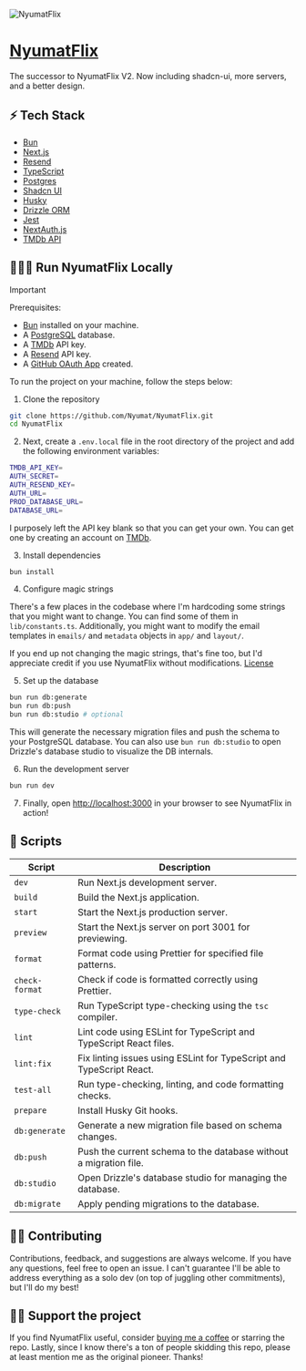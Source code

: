 ![NyumatFlix](/public/preview.webp)

# [NyumatFlix](https://nyumatflix.com)

The successor to NyumatFlix V2. Now including shadcn-ui, more servers, and a better design.

## ⚡️ Tech Stack

- [Bun](https://bun.sh/)
- [Next.js](https://nextjs.org/)
- [Resend](https://resend.com/)
- [TypeScript](https://www.typescriptlang.org/)
- [Postgres](https://www.postgresql.org/)
- [Shadcn UI](https://ui.shadcn.com/)
- [Husky](https://typicode.github.io/husky/#/)
- [Drizzle ORM](https://orm.drizzle.team/)
- [Jest](https://jestjs.io/)
- [NextAuth.js](https://next-auth.js.org/)
- [TMDb API](https://www.themoviedb.org/documentation/api)

## 🏃🏾‍♂️ Run NyumatFlix Locally

> [!IMPORTANT]
> Prerequisites:
>
> - [Bun](https://bun.sh/) installed on your machine.
> - A [PostgreSQL](https://www.postgresql.org/) database.
> - A [TMDb](https://www.themoviedb.org/) API key.
> - A [Resend](https://resend.com/) API key.
> - A [GitHub OAuth App](https://docs.github.com/en/developers/apps/building-oauth-apps/creating-an-oauth-app) created.

To run the project on your machine, follow the steps below:

1. Clone the repository

```bash
git clone https://github.com/Nyumat/NyumatFlix.git
cd NyumatFlix
```

2. Next, create a `.env.local` file in the root directory of the project and add the following environment variables:

```bash
TMDB_API_KEY=
AUTH_SECRET=
AUTH_RESEND_KEY=
AUTH_URL=
PROD_DATABASE_URL=
DATABASE_URL=
```

I purposely left the API key blank so that you can get your own. You can get one by creating an account on [TMDb](https://www.themoviedb.org/).

3. Install dependencies

```bash
bun install
```

4. Configure magic strings

There's a few places in the codebase where I'm hardcoding some strings that you might want to change. You can find some of them in `lib/constants.ts`. Additionally, you might want to modify the email templates in `emails/` and `metadata` objects in `app/` and `layout/`.

If you end up not changing the magic strings, that's fine too, but I'd appreciate credit if you use NyumatFlix without modifications. [License](LICENSE)

5. Set up the database

```bash
bun run db:generate
bun run db:push
bun run db:studio # optional
```

This will generate the necessary migration files and push the schema to your PostgreSQL database. You can also use `bun run db:studio` to open Drizzle's database studio to visualize the DB internals.

6. Run the development server

```bash
bun run dev
```

7. Finally, open [http://localhost:3000](http://localhost:3000) in your browser to see NyumatFlix in action!

## 📝 Scripts

| Script         | Description                                                          |
| -------------- | -------------------------------------------------------------------- |
| `dev`          | Run Next.js development server.                                      |
| `build`        | Build the Next.js application.                                       |
| `start`        | Start the Next.js production server.                                 |
| `preview`      | Start the Next.js server on port 3001 for previewing.                |
| `format`       | Format code using Prettier for specified file patterns.              |
| `check-format` | Check if code is formatted correctly using Prettier.                 |
| `type-check`   | Run TypeScript type-checking using the `tsc` compiler.               |
| `lint`         | Lint code using ESLint for TypeScript and TypeScript React files.    |
| `lint:fix`     | Fix linting issues using ESLint for TypeScript and TypeScript React. |
| `test-all`     | Run type-checking, linting, and code formatting checks.              |
| `prepare`      | Install Husky Git hooks.                                             |
| `db:generate`  | Generate a new migration file based on schema changes.               |
| `db:push`      | Push the current schema to the database without a migration file.    |
| `db:studio`    | Open Drizzle's database studio for managing the database.            |
| `db:migrate`   | Apply pending migrations to the database.                            |

## 🤝🏿 Contributing

Contributions, feedback, and suggestions are always welcome. If you have any questions, feel free to open an issue. I can't guarantee I'll be able to address everything as a solo dev (on top of juggling other commitments), but I'll do my best!

## 🙏🏿 Support the project

If you find NyumatFlix useful, consider [buying me a coffee](https://buymeacoffee.com/nyumat) or starring the repo. Lastly, since I know there's a ton of people skidding this repo, please at least mention me as the original pioneer. Thanks!
